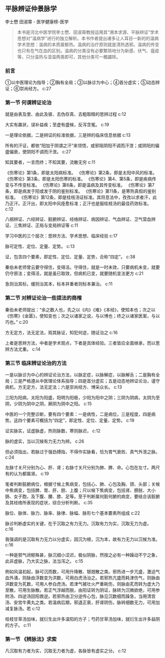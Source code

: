 ## 平脉辨证仲景脉学

李士懋 田淑霄  -  医学健康榜-医学

> 本书是河北中医学院李士懋、田淑霄教授运用其“溯本求源、平脉辨证”学术思想对“温病学”进行的独立解析。本书作者提出诸多让人耳目一新的的温病学术思想：温病的本质属郁热。温病的治疗原则就是清热透邪。温病的传变也只有在气在血的区别。温病的分类没有必要繁琐地分为新感、伏气、瘟疫等，只分温热与湿温两类即可，其他分类可一概蠲除。


### 前言

①以中医理论为指导；②胸有全局；③以脉诊为中心；④首分虚实；⑤动态辨证；⑥崇尚经方。 c:27

### 第一节 何谓辨证论治

就是由表及里、由此及彼、去伪存真、去粗取精的思辨过程 c:12

大实有羸状，误补益疾；至虚有盛候，反泻含冤。 c:19

一是理论依据，二是辨证的标准依据，三是辨的临床信息依据 c:13

所有的汗证，都依“阳加于阴谓之汗”来领悟，或邪阻阴阳不调而汗泄；或阴阳的偏盛偏衰，使阴阳不调而汗泄。 c:27

知其要者，一言而终；不知其要，流散无穷 c:11

《伤寒论》第1条，即是太阳病标准。
《伤寒论》第2条，即是太阳中风的标准。
《伤寒论》第3条，即是太阳伤寒的标准。
《伤寒论》第4、第5条，即是疾病传变与不传变标准。
《伤寒论》第6条，即是温病及其传变标准。
《伤寒论》第7条，即是病发于阳或发于阴的鉴别标准。
《伤寒论》第11条，是寒热真假的鉴别标准。
《伤寒论》第12条，即是桂枝汤证标准。其将息法中，孜孜以求者汗，此乃正汗。正汗出，即太阳中风痊愈标准；正汗也是服桂枝汤的最佳药效标准。
 c:12

八纲辨证、六经辨证、脏腑辨证、经络辨证、病因辨证、气血辨证、卫气营血辨证、三焦辨证、正局与变局辨证等 c:11

学习中医的三个层次：思辨方法、学术思想、临床经验 c:17

脉可定性、定位、定量、定势。 c:13

证，包含四个要素，即定性、定位、定量、定势，合称“四定”。 c:38

秦伯未老师曾云要守得住，变得活。守得住，就是一时未效，只要病机未变，就要仍守原法；变得活，就是虽已取效，但病机已变，就要随机变法更方 c:21

急则治其标，缓则治其本，标本并重者则标本兼治。 c:11

### 第二节 对辨证论治一些提法的商榷

秦伯未老师提出：“余之数人也，先之以《内》《难》《本经》，使知本也；次之以《伤寒》《金匮》，使知变也；次之以诸家之说，与以博也；终之以诸家医案，与以巧也。” c:20

方无定方，法无定法，观其脉证，知犯何逆，随证治之 c:16

上者是思辨方法，中者是学术观点，下者是具体经验。三者皆应全面继承，而以思辨方法尤重。 c:14

### 第三节 临床辨证论治的方法

一是以脉诊为中心的辨证论治方法，以脉定症，以脉解症，以脉解舌；二是胸有全局；三是严格遵从中医理论体系指导；四是首分虚实；五是动态地辨证论治，谨守病机，方无定方，法无定法；六是崇尚经方、博采众长。 c:13

三阳为阳病，太阳为阳盛，阳明为阳极，少阳为阳中之阴；三阴为阴病，太阴为至阴，少阴为阴中之阴，厥阴为阴中之阳。 c:15

中医的一个完整诊断，要有四个要素：一是病性，二是病位，三是程度，四是病势。这四个要素可概括为“四定”，即定性、定位、定量、定势。 c:19

证实脉实，证虚脉虚，热则脉数，寒则脉迟， c:12

脉的虚实，当以沉候有力无力为辨。 c:26

但必须指出，若脉过于强劲搏指，不得作实脉看，恰为胃气衰败、真气外泄之脉。 c:24

左脉寸关尺分别为心、肝、肾；右脉寸关尺分别为肺、脾、命。心包在左寸。两尺有的认为都属肾。 c:19

笔者判断脏腑病位，根据寸候上焦病变，包括心、肺、心包及胸、颈、头部；关候中焦病变，包括脾、胃、肝、胆、上腹；尺以候下焦病变，包括肾、膀胱、大小肠、女子胞，及下腹、腰、膝、足等。至于判断属何脏何腑的病变，要结合该脏腑及其经络所表现的症状，综合分析判断。 c:35

脉位、脉体、脉力、脉率、脉律、脉幅、脉形七个基本要素所组成 c:22

脉诊判断虚实的关键，在于沉取之有力无力。沉取有力为实，沉取无力为虚。 c:16

我强调的是沉取有力无力以分虚实，因沉为根，沉为本，故有力无力以沉候为准。 c:16

一种是邪气闭郁殊甚，脉沉细小涩迟，极似阴脉，然按之必有一种躁动不宁之象，此非虚脉，乃大实之脉，法当泻之。 c:15

例如风温初起，脉可沉而数，可用升降散、银翘散之类。邪热进一步亢盛，激迫气血外涌，则脉由浮数变为洪数，可用白虎汤治之。若邪热亢盛而耗津伤气，则脉由洪数变为芤数，可用人参白虎汤。若津气被壮火严重耗伤，则脉由芤而转为虚大乃至散，可用生脉散。若正气浮越而脱，由阳证转为阴证，脉转为沉微欲绝，可用参附汤、四逆汤回阳救逆。若邪热由卫分逆传心包，脉见沉数细而躁急，当用清宫汤、安宫牛黄丸之类。若温病后期，邪退正衰，肝肾阴伤，脉转细数无力，可用加减复脉汤。若 c:12

桂枝甘草汤加味，就衍生出许多温阳的方子；芍药甘草汤加味，就衍生出许多益阴的方子。 c:11

### 第一节 《辨脉法》求索

凡沉取有力者为实，沉取无力者为虚，各脉皆有虚实之分。 c:12